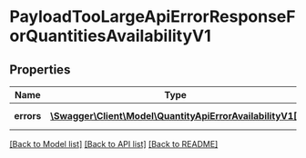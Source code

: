 # PayloadTooLargeApiErrorResponseForQuantitiesAvailabilityV1

## Properties
Name | Type | Description | Notes
------------ | ------------- | ------------- | -------------
**errors** | [**\Swagger\Client\Model\QuantityApiErrorAvailabilityV1[]**](QuantityApiErrorAvailabilityV1.md) | type of error | 

[[Back to Model list]](../../README.md#documentation-for-models) [[Back to API list]](../../README.md#documentation-for-api-endpoints) [[Back to README]](../../README.md)

